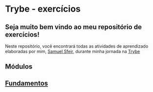# Trybe - exercícios

## Seja muito bem vindo ao meu repositório de exercícios!


Neste repositório, você encontrará todas as atividades de aprendizado elaboradas por mim, [Samuel Sfeir](https://www.linkedin.com/in/samuel-sfeir-434152278/), durante minha jornada na [Trybe](https://www.trybe.com/)

## Módulos

## [Fundamentos](https://github.com/SamuelSfeir/Trybe-exercicios/tree/main/fundamentos/secao-01-unix-shell-git-e-github) 



